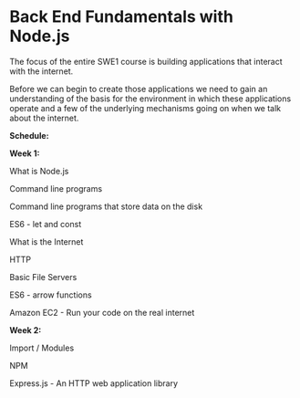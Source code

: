 # Back End Fundamentals with Node.js

The focus of the entire SWE1 course is building applications that interact with the internet.

Before we can begin to create those applications we need to gain an understanding of the basis for the environment in which these applications operate and a few of the underlying mechanisms going on when we talk about the internet.

**Schedule:**

**Week 1:**

What is Node.js

Command line programs

Command line programs that store data on the disk

ES6 - let and const

What is the Internet

HTTP

Basic File Servers

ES6 - arrow functions

Amazon EC2 - Run your code on the real internet

**Week 2:**

Import / Modules

NPM

Express.js - An HTTP  web application library

